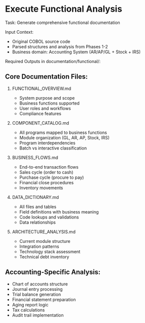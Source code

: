# Execute Functional Analysis
Task: Generate comprehensive functional documentation

Input Context:
- Original COBOL source code
- Parsed structures and analysis from Phases 1-2
- Business domain: Accounting System (AR/AP/GL + Stock + IRS)

Required Outputs in documentation/functional/:

## Core Documentation Files:
1. FUNCTIONAL_OVERVIEW.md
   - System purpose and scope
   - Business functions supported
   - User roles and workflows
   - Compliance features

2. COMPONENT_CATALOG.md
   - All programs mapped to business functions
   - Module organization (GL, AR, AP, Stock, IRS)
   - Program interdependencies
   - Batch vs interactive classification

3. BUSINESS_FLOWS.md
   - End-to-end transaction flows
   - Sales cycle (order to cash)
   - Purchase cycle (procure to pay)
   - Financial close procedures
   - Inventory movements

4. DATA_DICTIONARY.md
   - All files and tables
   - Field definitions with business meaning
   - Code lookups and validations
   - Data relationships

5. ARCHITECTURE_ANALYSIS.md
   - Current module structure
   - Integration patterns
   - Technology stack assessment
   - Technical debt inventory

## Accounting-Specific Analysis:
- Chart of accounts structure
- Journal entry processing
- Trial balance generation
- Financial statement preparation
- Aging report logic
- Tax calculations
- Audit trail implementation